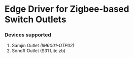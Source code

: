 # Edge Driver for Zigbee-based Switch Outlets

### Devices supported

1. Samjin Outlet _(IM6001-OTP02)_
1. Sonoff Outlet (S31 Lite zb)
